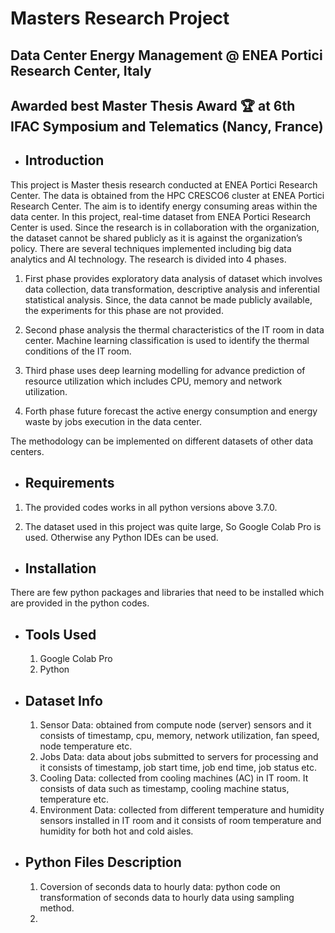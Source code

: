# Masters Research Project 
## Data Center Energy Management @ ENEA Portici Research Center, Italy
## Awarded best Master Thesis Award :trophy: at 6th IFAC Symposium and Telematics (Nancy, France)

* Introduction
  ------------

This project is Master thesis research conducted at ENEA Portici Research Center. The data is obtained from the HPC CRESCO6 cluster at ENEA Portici Research Center. The aim is to identify energy consuming areas within the data center. In this project, real-time dataset from ENEA Portici Research Center is used. Since the research is in collaboration with the organization, the dataset cannot be shared publicly as it is against the organization’s policy. There are several techniques implemented including big data analytics and AI technology. The research is divided into 4 phases. 

1.	First phase provides exploratory data analysis of dataset which involves data collection, data transformation, descriptive analysis and inferential statistical analysis. Since, the data cannot be made publicly available, the experiments for this phase are not provided. 

2.	Second phase analysis the thermal characteristics of the IT room in data center. Machine learning classification is used to identify the thermal conditions of the IT room. 

3.	Third phase uses deep learning modelling for advance prediction of resource utilization which includes CPU, memory and network utilization. 

4.	Forth phase future forecast the active energy consumption and energy waste by jobs execution in the data center.

The methodology can be implemented on different datasets of other data centers. 

* Requirements
  ------------
1.	The provided codes works in all python versions above 3.7.0. 

2.	The dataset used in this project was quite large, So Google Colab Pro is used. Otherwise any Python IDEs can be used.


* Installation
  ------------
There are few python packages and libraries that need to be installed which are provided in the python codes. 

* Tools Used
  ------------
  1. Google Colab Pro
  2. Python 
  
* Dataset Info
  ------------
  1. Sensor Data: obtained from compute node (server) sensors and it consists of timestamp, cpu, memory, network utilization, fan speed, node temperature etc.
  2. Jobs Data: data about jobs submitted to servers for processing and it consists of timestamp, job start time, job end time, job status etc. 
  3. Cooling Data: collected from cooling machines (AC) in IT room. It consists of data such as timestamp, cooling machine status, temperature etc.
  4. Environment Data: collected from different temperature and humidity sensors installed in IT room and it consists of room temperature and humidity for both hot and cold aisles. 
  
* Python Files Description
  ------------
  
  1. Coversion of seconds data to hourly data: python code on transformation of seconds data to hourly data using sampling method. 
  2. 
